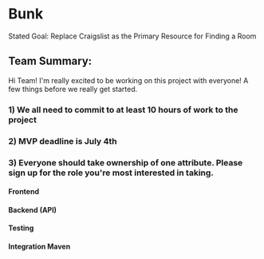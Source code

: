 # Bunk
Stated Goal: Replace Craigslist as the Primary Resource for Finding a Room

## Team Summary:

Hi Team! I'm really excited to be working on this project with everyone! A few things before we really get started.

### 1) We all need to commit to at least 10 hours of work to the project

### 2) MVP deadline is July 4th

### 3) Everyone should take ownership of one attribute. Please sign up for the role you're most interested in taking.

#### Frontend


#### Backend (API)


#### Testing


#### Integration Maven
